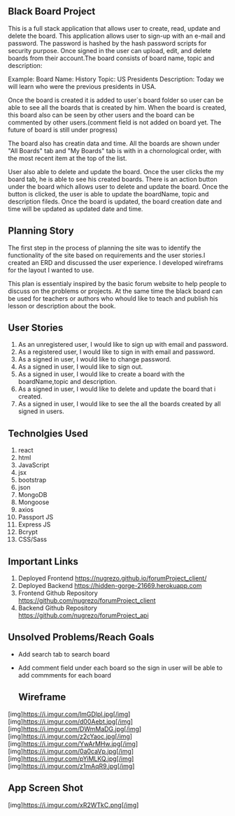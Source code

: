 
## Black Board Project
This is a full stack application that allows user to create, read, update and delete
the board. This application allows user to sign-up with an e-mail and password. The
password is hashed by the hash password scripts for security purpose. Once signed in the user
can upload, edit, and delete boards from their account.The board consists of board name, topic
and description:

Example:
Board Name: History
Topic: US Presidents
Description: Today we will learn who were the previous presidents in USA.

Once the board is created it is added to user`s board folder so user can be able to see
all the boards that is created by him. When the board is created, this board also can be seen
by other users and the board can be commented by other users.(comment field is not added on
board yet. The future of board is still under progress)

The board also has creatin data and time. All the boards are shown under "All Boards" tab
and "My Boards" tab is with in a chornological order, with the most recent item at the top of the list.

User also able to delete and update the board. Once the user clicks the my board tab, he is able to
see his created boards. There is an action button under the board which allows user to delete and update
the board. Once the button is clicked, the user is able to update the boardName, topic and
description fileds. Once the board is updated, the board creation date and time will be updated as
updated date and time.

## Planning Story

The first step in the process of planning the site was to identify the functionality of the site
based on requirements and the user stories.I created an ERD and discussed the user experience.
I developed wireframs for the layout I wanted to use.

This plan is essentialy inspired by the basic forum website to help people to discuss on the problems or
projects. At the same time the black board can be used for teachers or authors who whould like to
teach and publish his lesson or description about the book.

## User Stories

1.  As an unregistered user, I would like to sign up with email and password.
2.  As a registered user, I would like to sign in with email and password.
3.  As a signed in user, I would like to change password.
4.  As a signed in user, I would like to sign out.
5.  As a signed in user, I would like to create a board with the boardName,topic and
    description.
6.  As a signed in user, I would like to delete and update the board that i created.
7.  As a signed in user, I would like to see the all the boards created by all signed in users.

## Technolgies Used

1. react
2. html
3. JavaScript
4. jsx
5. bootstrap
6. json
7. MongoDB
8. Mongoose
9. axios
10. Passport JS
11. Express JS
12. Bcrypt
13. CSS/Sass

## Important Links

1. Deployed Frontend
    https://nugrezo.github.io/forumProject_client/
2. Deployed Backend
    https://hidden-gorge-21669.herokuapp.com
3. Frontend Github Repository
    https://github.com/nugrezo/forumProject_client
4. Backend Github Repository
    https://github.com/nugrezo/forumProject_api

## Unsolved Problems/Reach Goals
- Add search tab to search board
- Add comment field under each board so the sign in user will be able to add commments for
  each board

  ## Wireframe

[img]https://i.imgur.com/lmGDlpl.jpg[/img]
[img]https://i.imgur.com/d00Aebt.jpg[/img]
[img]https://i.imgur.com/DWmMaDG.jpg[/img]
[img]https://i.imgur.com/z2cYaoc.jpg[/img]
[img]https://i.imgur.com/YwArMHw.jpg[/img]
[img]https://i.imgur.com/0a0caVp.jpg[/img]
[img]https://i.imgur.com/pYiMLKQ.jpg[/img]
[img]https://i.imgur.com/z1mAqR9.jpg[/img]

## App Screen Shot

[img]https://i.imgur.com/xR2WTkC.png[/img]
